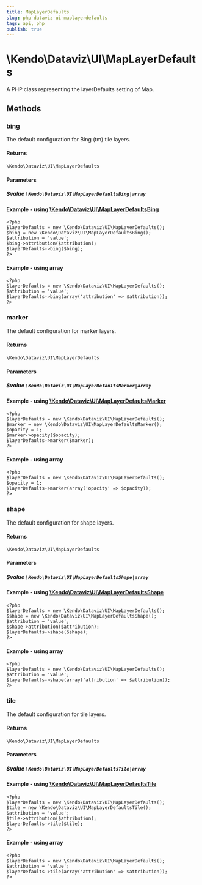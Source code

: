 ```yaml
---
title: MapLayerDefaults
slug: php-dataviz-ui-maplayerdefaults
tags: api, php
publish: true
---
```


# \Kendo\Dataviz\UI\MapLayerDefaults

A PHP class representing the layerDefaults setting of Map.


## Methods

### bing

The default configuration for Bing (tm) tile layers.

#### Returns
`\Kendo\Dataviz\UI\MapLayerDefaults`

#### Parameters

##### $value `\Kendo\Dataviz\UI\MapLayerDefaultsBing|array`


#### Example - using [\Kendo\Dataviz\UI\MapLayerDefaultsBing](/kendo-ui/api/wrappers/php/Kendo/Dataviz/UI/MapLayerDefaultsBing)
    <?php
    $layerDefaults = new \Kendo\Dataviz\UI\MapLayerDefaults();
    $bing = new \Kendo\Dataviz\UI\MapLayerDefaultsBing();
    $attribution = 'value';
    $bing->attribution($attribution);
    $layerDefaults->bing($bing);
    ?>

#### Example - using array

    <?php
    $layerDefaults = new \Kendo\Dataviz\UI\MapLayerDefaults();
    $attribution = 'value';
    $layerDefaults->bing(array('attribution' => $attribution));
    ?>

### marker

The default configuration for marker layers.

#### Returns
`\Kendo\Dataviz\UI\MapLayerDefaults`

#### Parameters

##### $value `\Kendo\Dataviz\UI\MapLayerDefaultsMarker|array`


#### Example - using [\Kendo\Dataviz\UI\MapLayerDefaultsMarker](/kendo-ui/api/wrappers/php/Kendo/Dataviz/UI/MapLayerDefaultsMarker)
    <?php
    $layerDefaults = new \Kendo\Dataviz\UI\MapLayerDefaults();
    $marker = new \Kendo\Dataviz\UI\MapLayerDefaultsMarker();
    $opacity = 1;
    $marker->opacity($opacity);
    $layerDefaults->marker($marker);
    ?>

#### Example - using array

    <?php
    $layerDefaults = new \Kendo\Dataviz\UI\MapLayerDefaults();
    $opacity = 1;
    $layerDefaults->marker(array('opacity' => $opacity));
    ?>

### shape

The default configuration for shape layers.

#### Returns
`\Kendo\Dataviz\UI\MapLayerDefaults`

#### Parameters

##### $value `\Kendo\Dataviz\UI\MapLayerDefaultsShape|array`


#### Example - using [\Kendo\Dataviz\UI\MapLayerDefaultsShape](/kendo-ui/api/wrappers/php/Kendo/Dataviz/UI/MapLayerDefaultsShape)
    <?php
    $layerDefaults = new \Kendo\Dataviz\UI\MapLayerDefaults();
    $shape = new \Kendo\Dataviz\UI\MapLayerDefaultsShape();
    $attribution = 'value';
    $shape->attribution($attribution);
    $layerDefaults->shape($shape);
    ?>

#### Example - using array

    <?php
    $layerDefaults = new \Kendo\Dataviz\UI\MapLayerDefaults();
    $attribution = 'value';
    $layerDefaults->shape(array('attribution' => $attribution));
    ?>

### tile

The default configuration for tile layers.

#### Returns
`\Kendo\Dataviz\UI\MapLayerDefaults`

#### Parameters

##### $value `\Kendo\Dataviz\UI\MapLayerDefaultsTile|array`


#### Example - using [\Kendo\Dataviz\UI\MapLayerDefaultsTile](/kendo-ui/api/wrappers/php/Kendo/Dataviz/UI/MapLayerDefaultsTile)
    <?php
    $layerDefaults = new \Kendo\Dataviz\UI\MapLayerDefaults();
    $tile = new \Kendo\Dataviz\UI\MapLayerDefaultsTile();
    $attribution = 'value';
    $tile->attribution($attribution);
    $layerDefaults->tile($tile);
    ?>

#### Example - using array

    <?php
    $layerDefaults = new \Kendo\Dataviz\UI\MapLayerDefaults();
    $attribution = 'value';
    $layerDefaults->tile(array('attribution' => $attribution));
    ?>

